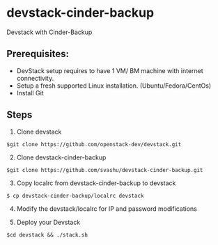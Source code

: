 devstack-cinder-backup
======================
Devstack with Cinder-Backup

Prerequisites:
--------------
- DevStack setup requires to have 1 VM/ BM machine with internet connectivity.
- Setup a fresh supported Linux installation. (Ubuntu/Fedora/CentOs)
- Install Git

Steps
-----
1. Clone devstack
```
$git clone https://github.com/openstack-dev/devstack.git
```

2. Clone devstack-cinder-backup
```
$git clone https://github.com/svashu/devstack-cinder-backup.git
```

3. Copy localrc from devstack-cinder-backup to devstack
```
$ cp devstack-cinder-backup/localrc devstack

```

4. Modify the devstack/localrc for IP and password modifications

5. Deploy your Devstack

```
$cd devstack && ./stack.sh
```
